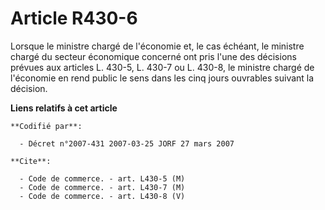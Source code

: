 # Article R430-6

Lorsque le ministre chargé de l'économie et, le cas échéant, le ministre chargé du secteur économique concerné ont pris l'une
des décisions prévues aux articles L. 430-5, L. 430-7 ou L. 430-8, le ministre chargé de l'économie en rend public le sens
dans les cinq jours ouvrables suivant la décision.

**Liens relatifs à cet article**

	**Codifié par**:

	  - Décret n°2007-431 2007-03-25 JORF 27 mars 2007

	**Cite**:

	  - Code de commerce. - art. L430-5 (M)
	  - Code de commerce. - art. L430-7 (M)
	  - Code de commerce. - art. L430-8 (V)
